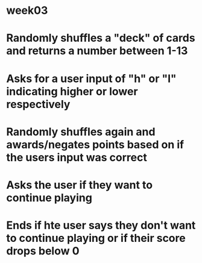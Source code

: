 # week03
# 
# Randomly shuffles a "deck" of cards and returns a number between 1-13
# Asks for a user input of "h" or "l" indicating higher or lower respectively
# Randomly shuffles again and awards/negates points based on if the users input was correct
# Asks the user if they want to continue playing
# Ends if hte user says they don't want to continue playing or if their score drops below 0
